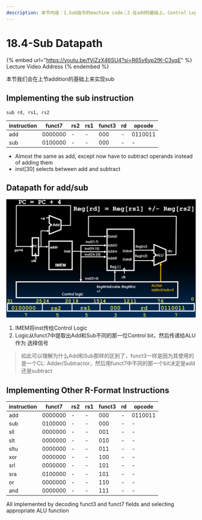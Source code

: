 ```yaml
---
description: 本节内容：1.Sub指令的machine code；2.在add的基础上，Control Logic通过提取funct7中的Control bit传递给ALU控制是add还是sub
---
```


# 18.4-Sub Datapath

{% embed url="https://youtu.be/fVjZzX46SU4?si=R65y6yp2fK-C3yqE" %}
Lecture Video Address
{% endembed %}

本节我们会在上节addition的基础上来实现sub

## Implementing the sub instruction

```assembly
sub rd, rs1, rs2
```

| instruction | funct7  | rs2  | rs1  | funct3 | rd   | opcode  |
| ----------- | ------- | ---- | ---- | ------ | ---- | ------- |
| add         | 0000000 | -    | -    | 000    | -    | 0110011 |
| sub         | 0100000 | -    | -    | 000    | -    | -       |

- Almost the same as add, except now have to subtract operands instead of adding them
- inst[30] selects between add and subtract

## Datapath for add/sub

![sub datapath](.image/image-20240614142352810.png)

1. IMEM将inst传给Control Logic
2. Logic从funct7中提取出Add和Sub不同的那一位Control bit，然后传递给ALU作为 选择信号

> 如此可以理解为什么Add和Sub那样的区别了，funct3一样是因为其使用的是一个CL: Adder/Subtractor，然后用funct7中不同的那一个bit决定是add还是subtract

## Implementing Other R-Format Instructions

| instruction | funct7  | rs2  | rs1  | funct3 | rd   | opcode  |
| ----------- | ------- | ---- | ---- | ------ | ---- | ------- |
| add         | 0000000 | -    | -    | 000    | -    | 0110011 |
| sub         | 0100000 | -    | -    | 000    | -    | -       |
| sll         | 0000000 | -    | -    | 001    | -    | -       |
| slt         | 0000000 | -    | -    | 010    | -    | -       |
| sltu        | 0000000 | -    | -    | 011    | -    | -       |
| xor         | 0000000 | -    | -    | 100    | -    | -       |
| srl         | 0000000 | -    | -    | 101    | -    | -       |
| sra         | 0100000 | -    | -    | 101    | -    | -       |
| or          | 0000000 | -    | -    | 110    | -    | -       |
| and         | 0000000 | -    | -    | 111    | -    | -       |

All implemented by decoding funct3 and funct7 fields and selecting appropriate ALU function
